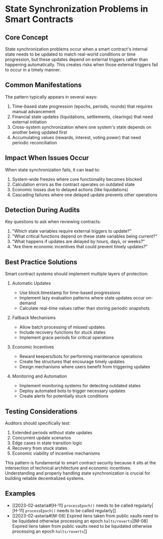 # State Synchronization Problems in Smart Contracts

## Core Concept
State synchronization problems occur when a smart contract's internal state needs to be updated to match real-world conditions or time progression, but these updates depend on external triggers rather than happening automatically. This creates risks when those external triggers fail to occur in a timely manner.

## Common Manifestations
The pattern typically appears in several ways:
1. Time-based state progression (epochs, periods, rounds) that requires manual advancement
2. Financial state updates (liquidations, settlements, clearings) that need external initiation
3. Cross-system synchronization where one system's state depends on another being updated first
4. Accumulating values (rewards, interest, voting power) that need periodic reconciliation

## Impact When Issues Occur
When state synchronization fails, it can lead to:
1. System-wide freezes where core functionality becomes blocked
2. Calculation errors as the contract operates on outdated state
3. Economic losses due to delayed actions (like liquidations)
4. Cascading failures where one delayed update prevents other operations

## Detection During Audits
Key questions to ask when reviewing contracts:
1. "Which state variables require external triggers to update?"
2. "What critical functions depend on these state variables being current?"
3. "What happens if updates are delayed by hours, days, or weeks?"
4. "Are there economic incentives that could prevent timely updates?"

## Best Practice Solutions
Smart contract systems should implement multiple layers of protection:

1. Automatic Updates
   - Use block.timestamp for time-based progressions
   - Implement lazy evaluation patterns where state updates occur on-demand
   - Calculate real-time values rather than storing periodic snapshots

2. Fallback Mechanisms
   - Allow batch processing of missed updates
   - Include recovery functions for stuck states
   - Implement grace periods for critical operations

3. Economic Incentives
   - Reward keepers/bots for performing maintenance operations
   - Create fee structures that encourage timely updates
   - Design mechanisms where users benefit from triggering updates

4. Monitoring and Automation
   - Implement monitoring systems for detecting outdated states
   - Deploy automated bots to trigger necessary updates
   - Create alerts for potentially stuck conditions

## Testing Considerations
Auditors should specifically test:
1. Extended periods without state updates
2. Concurrent update scenarios
3. Edge cases in state transition logic
4. Recovery from stuck states
5. Economic viability of incentive mechanisms

This pattern is fundamental to smart contract security because it sits at the intersection of technical architecture and economic incentives. Understanding and properly handling state synchronization is crucial for building reliable decentralized systems.
## Examples
- [[2023-02-astaria#[H-11] `processEpoch()` needs to be called regularly|[H-11] `processEpoch()` needs to be called regularly]]
- [[2023-02-astaria#[M-08] Expired liens taken from public vaults need to be liquidated otherwise processing an epoch `halts/reverts`|[M-08] Expired liens taken from public vaults need to be liquidated otherwise processing an epoch `halts/reverts`]]